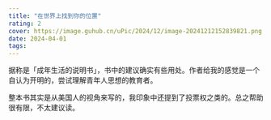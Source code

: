 ```yaml
---
title: "在世界上找到你的位置"
rating: 2
cover: https://image.guhub.cn/uPic/2024/12/image-20241212152839821.png
date: 2024-04-01
tags:
---
```


据称是「成年生活的说明书」，书中的建议确实有些用处。作者给我的感觉是一个自认为开明的，尝试理解青年人思想的教育者。

整本书其实是从美国人的视角来写的，我印象中还提到了投票权之类的。总之帮助很有限，不太建议读。
